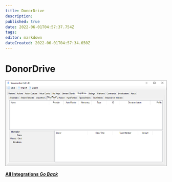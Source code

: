```yaml
---
title: DonorDrive
description:
published: true
date: 2022-06-01T04:57:37.754Z
tags:
editor: markdown
dateCreated: 2022-06-01T04:57:34.650Z
---
```


# DonorDrive

![donordrive-integration.png](/donordrive-integration.png)


<div class="btn-grid">

  [<i class="mdi mdi-chevron-left"></i> **All Integrations *Go Back***](/en/Integrations)

</div>